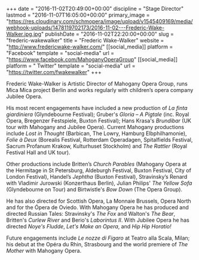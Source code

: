 +++
date = "2016-11-02T20:49:00+00:00"
discipline = "Stage Director"
lastmod = "2016-11-07T16:05:00+00:00"
primary_image = "https://res.cloudinary.com/schmopera/image/upload/v1545409169/media/webhook-uploads/1478119702173/2016-11-02---Frederic-Wake-Walker.jpg.jpg"
publishDate = "2016-11-02T22:20:00+00:00"
slug = "frederic-wakewalker"
title = "Frederic Wake-Walker"
website = "http://www.fredericwake-walker.com/"
[[social_media]]
platform = "Facebook"
template = "social-media"
url = "https://www.facebook.com/MahoganyOperaGroup"
[[social_media]]
platform = " Twitter"
template = "social-media"
url = "https://twitter.com/fwakewalker"
+++

Frederic Wake-Walker is Artistic Director of Mahogany Opera Group, runs Mica Mica project Berlin and works regularly with children’s opera company Jubilee Opera.

His most recent engagements have included a new production of *La finta giardiniera* (Glyndebourne Festival); Gruber's *Gloria – A Pigtale* (inc. Royal Opera, Bregenzer Festspiele, Buxton Festival); Hans Krasa's *Brundibar* (UK tour with Mahogany and Jubilee Opera). Current Mahogany productions include *Lost in Thought* (Barbican, The Lowry, Hamburg Elbphilhamonie), *Folie à Deux* (Borealis Festival, Rotterdam Operadagen, Spitalfields Festival, Sacrum Profanum Krakow, Kulturhuset Stockholm) and *The Rattler* (Royal Festival Hall and UK tour).

Other productions include Britten’s *Church Parables* (Mahogany Opera at the Hermitage in St Petersburg, Aldeburgh Festival, Buxton Festival, City of London Festival), Handel’s *Jephtha* 
(Buxton Festival), Stravinsky’s Renard with Vladimir Jurowski (Konzerthaus Berlin), Julian Philips' *The Yellow Sofa* (Glyndebourne on Tour) and Birtwistle's *Bow Down* (The Opera Group). 

He has also directed for Scottish Opera, La Monnaie Brussels, Opera North and for the Ópera de 
Oviedo. With Mahogany Opera he has produced and directed Russian Tales: Stravinsky's *The Fox* 
and Walton's *The Bear*, Britten's *Curlew River* and Berio's *Laborintus II*. With Jubilee Opera he has directed *Noye's Fludde*, *Let's Make an Opera*, and *Hip Hip Horatio!*

Future engagements include *Le nozze di Figaro* at Teatro alla Scala, Milan; his debut at the Opéra du Rhin, Strasbourg and the world premiere of *The Mother* with Mahogany Opera.
